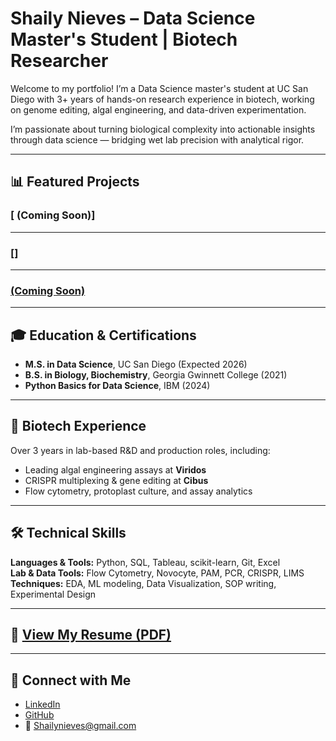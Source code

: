 # Shaily Nieves – Data Science Master's Student | Biotech Researcher

Welcome to my portfolio! I’m a Data Science master's student at UC San Diego with 3+ years of hands-on research experience in biotech, working on genome editing, algal engineering, and data-driven experimentation.

I’m passionate about turning biological complexity into actionable insights through data science — bridging wet lab precision with analytical rigor.

---

## 📊 Featured Projects

### [ (Coming Soon)]


---

### []


---

### [(Coming Soon)]()


---

## 🎓 Education & Certifications

- **M.S. in Data Science**, UC San Diego (Expected 2026)  
- **B.S. in Biology, Biochemistry**, Georgia Gwinnett College (2021)  
- **Python Basics for Data Science**, IBM (2024)

---

## 🧬 Biotech Experience

Over 3 years in lab-based R&D and production roles, including:
- Leading algal engineering assays at **Viridos**
- CRISPR multiplexing & gene editing at **Cibus**
- Flow cytometry, protoplast culture, and assay analytics

---

## 🛠️ Technical Skills

**Languages & Tools:** Python, SQL, Tableau, scikit-learn, Git, Excel  
**Lab & Data Tools:** Flow Cytometry, Novocyte, PAM, PCR, CRISPR, LIMS  
**Techniques:** EDA, ML modeling, Data Visualization, SOP writing, Experimental Design

---

## 📄 [View My Resume (PDF)](https://github.com/shailynieves/shailynieves.github.io/blob/main/ShailyNA-Resume.pdf)

---

## 🔗 Connect with Me

- [LinkedIn](https://www.linkedin.com/in/shailynieves/)
- [GitHub](https://github.com/shailynieves)
- 📧 Shailynieves@gmail.com
